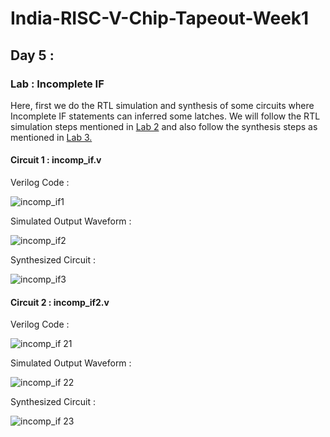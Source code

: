 # India-RISC-V-Chip-Tapeout-Week1

## Day 5 :
### Lab : Incomplete IF

Here, first we do the RTL simulation and synthesis of some circuits where Incomplete IF statements can inferred some latches. 
We will follow the RTL simulation steps mentioned in [Lab 2](https://github.com/sovandeyvlsi/India-RISC-V-Chip-Tapeout/tree/main/Week%201/Day%201#lab-2-d1sk2-l2-lab2--introduction-to-iverilog-gtkwave-part-1) and also follow the synthesis steps as mentioned in [Lab 3.](https://github.com/sovandeyvlsi/India-RISC-V-Chip-Tapeout/tree/main/Week%201/Day%201#lab-3-d1sk4-l1--yosys-1-good-mux)


#### Circuit 1 : incomp_if.v
Verilog Code :

![incomp_if1](https://github.com/user-attachments/assets/1ee9cedb-2e0e-459b-ba57-b6446b103866)


Simulated Output Waveform :

![incomp_if2](https://github.com/user-attachments/assets/cc53c5bd-2ec4-4adb-9b1f-c2750e36797f)


Synthesized Circuit :

![incomp_if3](https://github.com/user-attachments/assets/d1de78ca-346c-4e15-90f8-3d4eea23ab87)




#### Circuit 2 : incomp_if2.v
Verilog Code :


![incomp_if 21](https://github.com/user-attachments/assets/3daaaa5d-5a89-47ec-8021-a8dd99c1a3cf)


Simulated Output Waveform :


![incomp_if 22](https://github.com/user-attachments/assets/ffa514ff-bc72-4acc-98ff-7704b124dccd)


Synthesized Circuit :

![incomp_if 23](https://github.com/user-attachments/assets/0d5ee2d3-e218-48f9-b76b-1f1e36f48c3e)




# 
#  
# 
